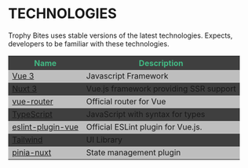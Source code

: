 # TECHNOLOGIES
Trophy Bites uses stable versions of the latest technologies. Expects, developers to be familiar with these technologies.

<table>
  <tr>
    <th style="background-color: rgba(0, 0, 0, .75); color: #42B883">Name</th>
    <th style="background-color: rgba(0, 0, 0, .75); color: #42B883">Description</th>
  </tr>
  <tr>
    <td style="background-color: rgba(0, 0, 0, .25);"><a href="https://vuejs.org/">Vue 3</a></td>
    <td style="background-color: rgba(0, 0, 0, .25);">Javascript Framework</td>
  </tr>
  <tr>
    <td style="background-color: rgba(0, 0, 0, .75)"><a href="https://nuxt.com/">Nuxt 3</a></td>
    <td style="background-color: rgba(0, 0, 0, .75)">Vue.js framework providing SSR support</td>
  </tr>
  <tr>
    <td style="background-color: rgba(0, 0, 0, .25);"><a href="https://nuxt.com/docs/getting-started/routing">vue-router</a></td>
    <td style="background-color: rgba(0, 0, 0, .25);">Official router for Vue</td>
  </tr>
  <tr>
    <td style="background-color: rgba(0, 0, 0, .75)"><a href="https://www.typescriptlang.org/">TypeScript</a></td>
    <td style="background-color: rgba(0, 0, 0, .75)">JavaScript with syntax for types</td>
  </tr>
  <tr>
    <td style="background-color: rgba(0, 0, 0, .25);"><a href="https://eslint.vuejs.org/">eslint-plugin-vue</a></td>
    <td style="background-color: rgba(0, 0, 0, .25);">Official ESLint plugin for Vue.js.</td>
  </tr>
  <tr>
    <td style="background-color: rgba(0, 0, 0, .75)"><a href="https://tailwindcss.com/">Tailwind</a></td>
    <td style="background-color: rgba(0, 0, 0, .75)">UI Library</td>
  </tr>
  <tr>
    <td style="background-color: rgba(0, 0, 0, .25);"><a href="https://pinia.vuejs.org/ssr/nuxt.html">pinia-nuxt</a></td>
    <td style="background-color: rgba(0, 0, 0, .25);">State management plugin</td>
  </tr>
</table>


